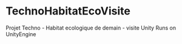 # TechnoHabitatEcoVisite
Projet Techno - Habitat ecologique de demain - visite Unity
Runs on UnityEngine
